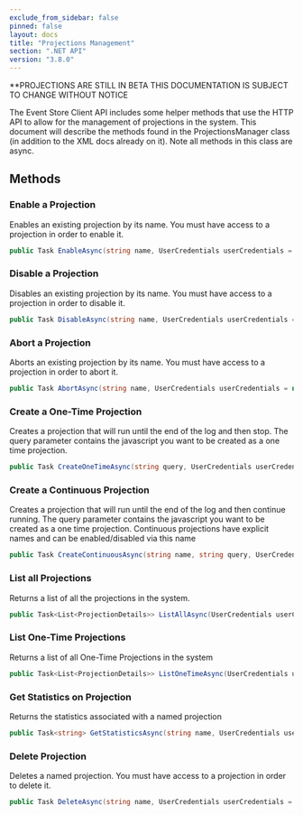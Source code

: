 ```yaml
---
exclude_from_sidebar: false
pinned: false
layout: docs
title: "Projections Management"
section: ".NET API"
version: "3.8.0"
---
```


**PROJECTIONS ARE STILL IN BETA THIS DOCUMENTATION IS SUBJECT TO CHANGE WITHOUT NOTICE

The Event Store Client API includes some helper methods that use the HTTP API to allow for the management of projections in the system. This document will describe the methods found in the ProjectionsManager class (in addition to the XML docs already on it). Note all methods in this class are async.

## Methods

### Enable a Projection

Enables an existing projection by its name. You must have access to a projection in order to enable it.

```csharp
public Task EnableAsync(string name, UserCredentials userCredentials = null)
```

### Disable a Projection

Disables an existing projection by its name. You must have access to a projection in order to disable it.

```csharp
public Task DisableAsync(string name, UserCredentials userCredentials = null)
```

### Abort a Projection

Aborts an existing projection by its name. You must have access to a projection in order to abort it.

```csharp
public Task AbortAsync(string name, UserCredentials userCredentials = null)
```

### Create a One-Time Projection

Creates a projection that will run until the end of the log and then stop. The query parameter contains the javascript you want to be created as a one time projection.

```csharp
public Task CreateOneTimeAsync(string query, UserCredentials userCredentials = null)
```

### Create a Continuous Projection

Creates a projection that will run until the end of the log and then continue running. The query parameter contains the javascript you want to be created as a one time projection. Continuous projections have explicit names and can be enabled/disabled via this name

```csharp
public Task CreateContinuousAsync(string name, string query, UserCredentials userCredentials = null)
```

### List all Projections

Returns a list of all the projections in the system.

```csharp
public Task<List<ProjectionDetails>> ListAllAsync(UserCredentials userCredentials = null)
```

### List One-Time Projections

Returns a list of all One-Time Projections in the system

```csharp
public Task<List<ProjectionDetails>> ListOneTimeAsync(UserCredentials userCredentials = null)
```

### Get Statistics on Projection

Returns the statistics associated with a named projection

```csharp
public Task<string> GetStatisticsAsync(string name, UserCredentials userCredentials = null)
```

### Delete Projection

Deletes a named projection. You must have access to a projection in order to delete it.

```csharp
public Task DeleteAsync(string name, UserCredentials userCredentials = null)
```